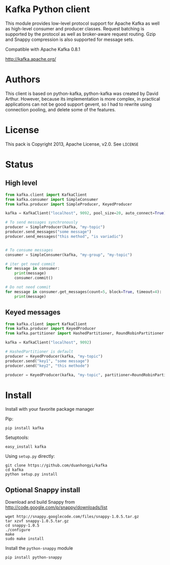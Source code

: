 # Kafka Python client

This module provides low-level protocol support for Apache Kafka as well as
high-level consumer and producer classes. Request batching is supported by the
protocol as well as broker-aware request routing. Gzip and Snappy compression
is also supported for message sets.

Compatible with Apache Kafka 0.8.1

http://kafka.apache.org/

# Authors

This client is based on python-kafka, python-kafka was created by David Arthur.
However, because its implementation is more complex, in practical applications
can not be good support gevent, so I had to rewrite using connection pooling, and
delete some of the features.


# License

This pack is Copyright 2013, Apache License, v2.0. See `LICENSE`

# Status


## High level

```python
from kafka.client import KafkaClient
from kafka.consumer import SimpleConsumer
from kafka.producer import SimpleProducer, KeyedProducer

kafka = KafkaClient("localhost", 9092, pool_size=20, auto_connect=True)

# To send messages synchronously
producer = SimpleProducer(kafka, "my-topic")
producer.send_messages("some message")
producer.send_messages("this method", "is variadic")


# To consume messages
consumer = SimpleConsumer(kafka, "my-group", "my-topic")

# iter get need commit
for message in consumer:
    print(message)
    consumer.commit()

# Do not need commit
for message in consumer.get_messages(count=5, block=True, timeout=4):
    print(message)

```

## Keyed messages
```python
from kafka.client import KafkaClient
from kafka.producer import KeyedProducer
from kafka.partitioner import HashedPartitioner, RoundRobinPartitioner

kafka = KafkaClient("localhost", 9092)

# HashedPartitioner is default
producer = KeyedProducer(kafka, "my-topic")
producer.send("key1", "some message")
producer.send("key2", "this methode")

producer = KeyedProducer(kafka, "my-topic", partitioner=RoundRobinPartitioner)
```

# Install

Install with your favorite package manager

Pip:

```shell
pip install kafka
```

Setuptools:
```shell
easy_install kafka
```

Using `setup.py` directly:
```shell
git clone https://github.com/duanhongyi/kafka
cd kafka
python setup.py install
```

## Optional Snappy install

Download and build Snappy from http://code.google.com/p/snappy/downloads/list

```shell
wget http://snappy.googlecode.com/files/snappy-1.0.5.tar.gz
tar xzvf snappy-1.0.5.tar.gz
cd snappy-1.0.5
./configure
make
sudo make install
```

Install the `python-snappy` module
```shell
pip install python-snappy
```
